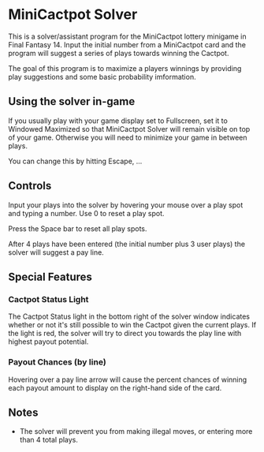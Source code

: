 # MiniCactpot Solver

This is a solver/assistant program for the MiniCactpot lottery minigame in Final Fantasy 14. Input the initial number from a MiniCactpot card and the program will suggest a series of plays towards winning the Cactpot.

The goal of this program is to maximize a players winnings by providing play suggestions and some basic probability imformation.

## Using the solver in-game

If you usually play with your game display set to Fullscreen, set it to Windowed Maximized so that MiniCactpot Solver will remain visible on top of your game. Otherwise you will need to minimize your game in between plays.

You can change this by hitting Escape, ...

## Controls

Input your plays into the solver by hovering your mouse over a play spot and typing a number. Use 0 to reset a play spot.

Press the Space bar to reset all play spots.

After 4 plays have been entered (the initial number plus 3 user plays) the solver will suggest a pay line.

## Special Features

### Cactpot Status Light
The Cactpot Status light in the bottom right of the solver window indicates whether or not it's still possible to win the Cactpot given the current plays. If the light is red, the solver will try to direct you towards the play line with highest payout potential.

### Payout Chances (by line)
Hovering over a pay line arrow will cause the percent chances of winning each payout amount to display on the right-hand side of the card.
  
## Notes

* The solver will prevent you from making illegal moves, or entering more than 4 total plays.
